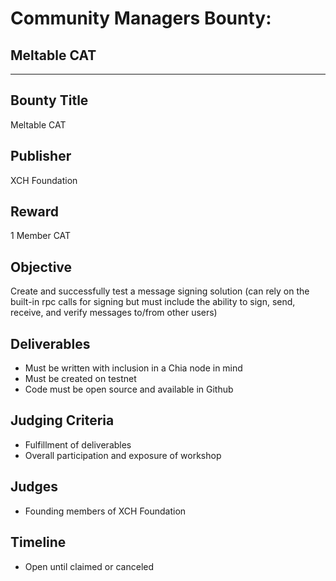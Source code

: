 # Community Managers Bounty:
## Meltable CAT

***
## Bounty Title
Meltable CAT

## Publisher
XCH Foundation

## Reward
1 Member CAT

## Objective
Create and successfully test a message signing solution (can rely on the built-in rpc calls for signing but must include the ability to sign, send, receive, and verify messages to/from other users)

## Deliverables
  - Must be written with inclusion in a Chia node in mind
  - Must be created on testnet
  - Code must be open source and available in Github

## Judging Criteria
  - Fulfillment of deliverables
  - Overall participation and exposure of workshop

## Judges
  - Founding members of XCH Foundation

## Timeline
  - Open until claimed or canceled
